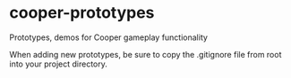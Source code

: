 cooper-prototypes
=================

Prototypes, demos for Cooper gameplay functionality

When adding new prototypes, be sure to copy the .gitignore file from root into your project directory.
